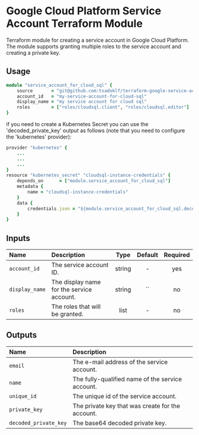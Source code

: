 # Google Cloud Platform Service Account Terraform Module
Terraform module for creating a service account in Google Cloud Platform. The module supports granting multiple roles to the service account and creating a private key. 

## Usage

```ruby
module "service_account_for_cloud_sql" {
    source       = "git@github.com:tsadoklf/terraform-google-service-account.git?ref=master"
    account_id   = "my-service-account-for-cloud-sql"
    display_name = "my service account for cloud sql"
    roles        = ["roles/cloudsql.client", "roles/cloudsql.editor"]
}
```

if you need to create a Kubernetes Secret you can use the 'decoded_private_key' output as follows (note that you need to configure the 'kubernetes' provider): 

```ruby
provider "kubernetes" {
    ...
    ...
    ...
}
resource "kubernetes_secret" "cloudsql-instance-credentials" {
    depends_on      = ["module.service_account_for_cloud_sql"]
    metadata {
        name = "cloudsql-instance-credentials"
    }
    data {
        credentials.json = "${module.service_account_for_cloud_sql.decoded_private_key}"
    }
}

```

## Inputs

| Name                  | Description                                              |  Type  | Default | Required |
|:----------------------|:---------------------------------------------------------|:------:|:-------:|:--------:|
| `account_id`          | The service account ID.                                  | string |    -    |   yes    |
| `display_name`        | The display name for the service account.                | string |   ``    |   no     |
| `roles`               | The roles that will be granted.                          | list   |    -    |   no     |

## Outputs

| Name                  | Description                                              |
|:----------------------|:---------------------------------------------------------|
| `email`               | The e-mail address of the service account.               |
| `name`                | The fully-qualified name of the service account.         |
| `unique_id`           | The unique id of the service account.                    |
| `private_key`         | The private key that was create for the account.         |
| `decoded_private_key` | The base64 decoded private key.                          |

